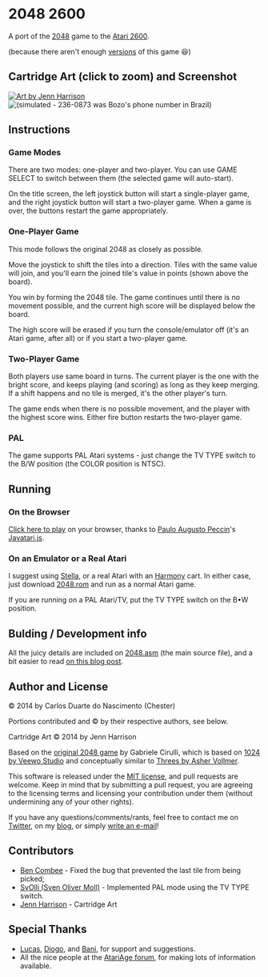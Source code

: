 2048 2600
=========

A port of the [2048][1] game to the [Atari 2600][4].

(because there aren't enough [versions][11] of this game :laughing:)

## Cartridge Art (click to zoom) and Screenshot
[![Art by Jenn Harrison](https://raw.githubusercontent.com/chesterbr/2048-2600/main/cart-small.jpg)](https://raw.githubusercontent.com/chesterbr/2048-2600/main/cart-main.jpg) &nbsp; &nbsp; ![(simulated - 236-0873 was Bozo's phone number in Brazil)](http://chester.me/img/2014/03/2048-2600.png?refresh=3 "(simulated - 236-0873 was Bozo's phone number in Brazil)")

## Instructions

### Game Modes

There are two modes: one-player and two-player. You can use GAME SELECT to switch between them (the selected game will auto-start).

On the title screen, the left joystick button will start a single-player game, and the right joystick button will start a two-player game. When a game is over, the buttons restart the game appropriately.

### One-Player Game

This mode follows the original 2048 as closely as possible.

Move the joystick to shift the tiles into a direction. Tiles with the same value will join, and you'll earn the joined tile's value in points (shown above the board).

You win by forming the 2048 tile. The game continues until there is no movement possible, and the current high score will be displayed below the board.

The high score will be erased if you turn the console/emulator off (it's an Atari game, after all) or if you start a two-player game.

### Two-Player Game

Both players use same board in turns. The current player is the one with the bright score, and keeps playing (and scoring) as long as they keep merging. If a shift happens and no tile is merged, it's the other player's turn.

The game ends when there is no possible movement, and the player with the highest score wins. Either fire button restarts the two-player game.

### PAL

The game supports PAL Atari systems - just change the TV TYPE switch to the B/W position (the COLOR position is NTSC).

## Running

### On the Browser

[Click here to play](http://javatari.org/?ROM=https://github.com/chesterbr/2048-2600/raw/master/2048.bin) on your browser, thanks to [Paulo Augusto Peccin][37]'s [Javatari.js](https://github.com/ppeccin/javatari.js).

### On an Emulator or a Real Atari

I suggest using [Stella][13], or a real Atari with an [Harmony][14] cart. In either case, just download [2048.rom][2] and run as a normal Atari game.

If you are running on a PAL Atari/TV, put the TV TYPE switch on the B•W position.

## Bulding / Development info

All the juicy details are included on [2048.asm][3] (the main source file), and a bit easier to read [on this blog post][12].

## Author and License

© 2014 by Carlos Duarte do Nascimento (Chester)

Portions contributed and © by their respective authors, see below.

Cartridge Art © 2014 by Jenn Harrison

Based on the [original 2048 game][1] by Gabriele Cirulli, which is based on [1024 by Veewo Studio][15] and conceptually similar to [Threes by Asher Vollmer][16].

This software is released under the [MIT license][9], and pull requests are
welcome. Keep in mind that by submitting a pull request, you are agreeing
to the licensing terms and licensing your contribution under them (without
undermining any of your other rights).

If you have any questions/comments/rants, feel free to contact me on [Twitter][7], on my [blog][8], or simply [write an e-mail][10]!

## Contributors

- [Ben Combee][40] - Fixed the bug that prevented the last tile from being picked;
- [SvOlli (Sven Oliver Moll)][41] - Implemented PAL mode using the TV TYPE switch.
- [Jenn Harrison][42] - Cartridge Art

## Special Thanks

- [Lucas][30], [Diogo][31], and [Bani][32], for support and suggestions.
- All the nice people at the [AtariAge forum][33], for making lots of information available.

[1]: https://github.com/gabrielecirulli/2048
[2]: https://github.com/chesterbr/2048-2600/blob/master/2048.bin?raw=true
[3]: https://github.com/chesterbr/2048-2600/blob/master/2048.asm
[4]: http://atariage.com/2600/history.html
[5]: https://www.youtube.com/watch?v=Pw02kibMs3E
[6]: http://emils.github.io/2048-multiplayer/
[7]: http://twitter.com/chesterbr
[8]: http://chester.me
[9]: https://github.com/gabrielecirulli/2048/blob/master/LICENSE.txt
[10]: mailto:cd@pobox.com?subject=2048+2600
[11]: http://phenomist.wordpress.com/2048-variants/
[12]: http://chester.me/archives/2014/03/2048-2600-the-2048-game-for-the-Atari-2600/
[13]: http://stella.sourceforge.net/
[14]: http://harmony.atariage.com/Site/Harmony.html
[15]: https://itunes.apple.com/us/app/1024!/id823499224
[16]: http://asherv.com/threes/
[30]: http://github.com/lxfontes
[31]: http://github.com/dterror
[32]: http://github.com/bani
[33]: http://atariage.com/forums/forum/50-atari-2600-programming/
[34]: https://github.com/jsdf
[35]: http://jamesfriend.com.au/2600/2048/
[36]: http://javatari.org/games/2048
[37]: https://github.com/ppeccin
[38]: http://javatari.org/
[40]: https://github.com/unwiredben
[41]: http://svolli.org/atari2600/
[42]: https://twitter.com/jennofour
